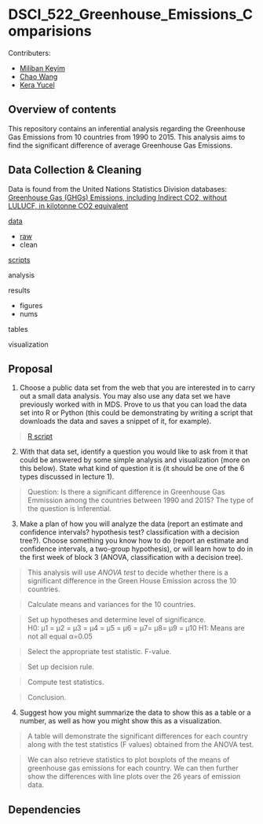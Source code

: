 # DSCI_522_Greenhouse_Emissions_Comparisions

Contributers:
- [Miliban Keyim](https://github.com/mkeyim)
- [Chao Wang](https://github.com/chaomander2018)
- [Kera Yucel](https://github.com/K3ra-y)  

## Overview of contents

This repository contains an inferential analysis regarding the Greenhouse Gas Emissions from 10 countries from 1990 to 2015. This analysis aims to find the significant difference of average Greenhouse Gas Emissions.


## Data Collection & Cleaning

Data is found from the United Nations Statistics Division databases: [Greenhouse Gas (GHGs) Emissions, including Indirect CO2, without LULUCF, in kilotonne CO2 equivalent](http://data.un.org/Data.aspx?d=GHG&f=seriesID%3aGH2)

[data](https://github.com/UBC-MDS/DSCI_522_greenhouse_emissions_comparisons/tree/master/data)
  - [raw](https://github.com/mkeyim/kyoto-greenhouse-emissions/tree/master/data/raw)
  - clean
  
[scripts](https://github.com/UBC-MDS/DSCI_522_greenhouse_emissions_comparisons/tree/master/scripts)

analysis


results
  - figures
  - nums

tables

visualization

## Proposal

1. Choose a public data set from the web that you are interested in to carry out a small data analysis. You may also use any data set we have previously worked with in MDS. Prove to us that you can load the data set into R or Python (this could be demonstrating by writing a script that downloads the data and saves a snippet of it, for example).

> [R script](https://github.com/UBC-MDS/DSCI_522-kyoto_greenhouse_emissions/blob/master/scripts/2018-11-14_DSCI_522_project_data_GH.R)

2. With that data set, identify a question you would like to ask from it that could be answered by some simple analysis and visualization (more on this below). State what kind of question it is (it should be one of the 6 types discussed in lecture 1).

> Question: Is there a significant difference in Greenhouse Gas Emmission among the countries between 1990 and 2015? The type of the question is Inferential.

3. Make a plan of how you will analyze the data (report an estimate and confidence intervals? hypothesis test? classification with a decision tree?). Choose something you know how to do (report an estimate and confidence intervals, a two-group hypothesis), or will learn how to do in the first week of block 3 (ANOVA, classification with a decision tree).

> This analysis will use *ANOVA test* to decide whether there is a significant difference in the Green House Emission across the 10 countries.

> Calculate means and variances for the 10 countries.

> Set up hypotheses and determine level of significance.  
> H0: μ1 = μ2 = μ3 = μ4 = μ5 = μ6 = μ7= μ8= μ9 = μ10
> H1: Means are not all equal
> α=0.05

> Select the appropriate test statistic. F-value.

> Set up decision rule. 

> Compute test statistics.

> Conclusion.

4. Suggest how you might summarize the data to show this as a table or a number, as well as how you might show this as a visualization.

> A table will demonstrate the significant differences for each country along with the test statistics (F values) obtained from the ANOVA test. 

> We can also retrieve statistics to plot boxplots of the means of greenhouse gas emissions for each country. We can then further show the differences with line plots over the 26 years of emission data. 

## Dependencies
